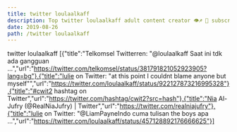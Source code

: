 ```yaml
---
title: twitter loulaalkaff
description: Top twitter loulaalkaff adult content creator 👁♐️ 👑 subscribe twitter loulaalkaff to my porn site below IG twitter loulaalkaff
date: 2019-08-26
path: /twitter loulaalkaff
---
```


twitter loulaalkaff
[{"title":"Telkomsel Twitterren: \"@loulaalkaff Saat ini tdk ada gangguan ...","url":"https://twitter.com/telkomsel/status/381791821052923905?lang=bg"},{"title":"lulie on Twitter: \"at this point I couldnt blame anyone but myself\"","url":"https://twitter.com/loulaalkaff/status/922127873216995328"},{"title":"#cwit2 hashtag on Twitter","url":"https://twitter.com/hashtag/cwit2?src=hash"},{"title":"Nia Al-Jufry   (@RealNiaJufry) | Twitter","url":"https://twitter.com/realniajufry"},{"title":"lulie on Twitter: \"@LiamPayneIndo cuma tulisan the boys apa ...","url":"https://twitter.com/loulaalkaff/status/457128892176666625"}]

